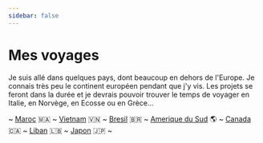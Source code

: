 ```yaml
---
sidebar: false
---
```


# Mes voyages

Je suis allé dans quelques pays, dont beaucoup en dehors de l'Europe. Je connais très peu le continent européen pendant que j'y vis. Les projets se feront dans la durée et je devrais pouvoir trouver le temps de voyager en Italie, en Norvège, en Ecosse ou en Grèce...

~ [Maroc](./Maroc) 🇲🇦 ~ [Vietnam](./Vietnam) 🇻🇳 ~ [Bresil](./Bresil) 🇧🇷 ~ [Amerique du Sud](./AmeriqueDuSud) 🌎 ~ [Canada](./Canada) 🇨🇦 ~ [Liban](./Liban) 🇱🇧 ~ [Japon](./Japon) 🇯🇵 ~

<MapTravel/>
